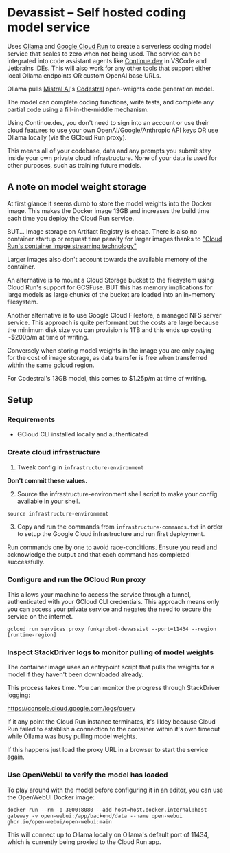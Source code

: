 # Devassist – Self hosted coding model service

Uses [Ollama](https://ollama.com/) and [Google Cloud Run](https://cloud.google.com/run/docs/overview/what-is-cloud-run) to create a serverless coding model service that scales to zero when not being used. The service can be integrated into code assistant agents like [Continue.dev](https://www.continue.dev/) in VSCode and Jetbrains IDEs. This will also work for any other tools that support either local Ollama endpoints OR custom OpenAI base URLs.

Ollama pulls [Mistral AI](https://mistral.ai/)'s [Codestral](https://ollama.com/library/codestral) open-weights code generation model.

The model can complete coding functions, write tests, and complete any partial code using a fill-in-the-middle mechanism.

Using Continue.dev, you don't need to sign into an account or use their cloud features to use your own OpenAI/Google/Anthropic API keys OR use Ollama locally (via the GCloud Run proxy).

This means all of your codebase, data and any prompts you submit stay inside your own private cloud infrastructure. None of your data is used for other purposes, such as training future models.

## A note on model weight storage

At first glance it seems dumb to store the model weights into the Docker image. This makes the Docker image 13GB and increases the build time each time you deploy the Cloud Run service.

BUT... Image storage on Artifact Registry is cheap. There is also no container startup or request time penalty for larger images thanks to ["Cloud Run's container image streaming technology"](https://cloud.google.com/run/docs/tips/general#:~:text=Build%20minimal%20container%20images,-Large%20container%20images&text=Because%20of%20Cloud%20Run's%20container,times%20or%20request%20processing%20time.)

Larger images also don't account towards the available memory of the container.

An alternative is to mount a Cloud Storage bucket to the filesystem using Cloud Run's support for GCSFuse. BUT this has memory implications for large models as large chunks of the bucket are loaded into an in-memory filesystem.

Another alternative is to use Google Cloud Filestore, a managed NFS server service. This approach is quite performant but the costs are large because the minimum disk size you can provision is 1TB and this ends up costing ~$200p/m at time of writing.

Conversely when storing model weights in the image you are only paying for the cost of image storage, as data transfer is free when transferred within the same gcloud region.

For Codestral's 13GB model, this comes to $1.25p/m at time of writing.


## Setup

### Requirements

- GCloud CLI installed locally and authenticated


### Create cloud infrastructure

1. Tweak config in `infrastructure-environment`

**Don't commit these values.**

2. Source the infrastructure-environment shell script to make your config available in your shell.

```
source infrastructure-environment
```

3. Copy and run the commands from `infrastructure-commands.txt` in order to setup the Google Cloud infrastructure and run first deployment.

Run commands one by one to avoid race-conditions. Ensure you read and acknowledge the output and that each command has completed successfully.


### Configure and run the GCloud Run proxy

This allows your machine to access the service through a tunnel, authenticated with your GCloud CLI credentials. This approach means only you can access your private service and negates the need to secure the service on the internet.

```
gcloud run services proxy funkyrobot-devassist --port=11434 --region [runtime-region]
```

### Inspect StackDriver logs to monitor pulling of model weights

The container image uses an entrypoint script that pulls the weights for a model if they haven't been downloaded already.

This process takes time. You can monitor the progress through StackDriver logging:

https://console.cloud.google.com/logs/query

If it any point the Cloud Run instance terminates, it's likley because Cloud Run failed to establish a connection to the container within it's own timeout while Ollama was busy pulling model weights.

If this happens just load the proxy URL in a browser to start the service again.

### Use OpenWebUI to verify the model has loaded

To play around with the model before configuring it in an editor, you can use the OpenWebUI Docker image:

```
docker run --rm -p 3000:8080 --add-host=host.docker.internal:host-gateway -v open-webui:/app/backend/data --name open-webui ghcr.io/open-webui/open-webui:main
```

This will connect up to Ollama locally on Ollama's default port of 11434, which is currently being proxied to the Cloud Run app.

